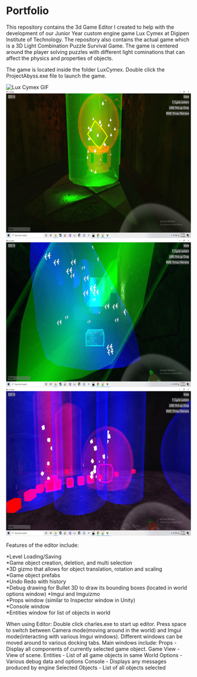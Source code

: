# Portfolio

This repository contains the 3d Game Editor I created to help with the development of our 
Junior Year custom engine game Lux Cymex at Digipen Institute of Technology.
The repository also contains the actual game which is a 3D Light Combination Puzzle Survival Game.
The game is centered around the player solving puzzles with different light cominations that can affect the
physics and properties of objects.

The game is located inside the folder LuxCymex. Double click the ProjectAbyss.exe file to launch the game.

![Lux Cymex GIF](LuxCymex/demonstration.gif)
![Lux Cymex PIC1](LuxCymex/floating_object.png)
![Lux Cymex PIC2](LuxCymex/many_lights.png)
![Lux Cymex PIC3](LuxCymex/highlighted_objects.png)


Features of the editor include:
  
  *Level Loading/Saving  
  *Game object creation, deletion, and multi selection  
  *3D gizmo that allows for object translation, rotation and scaling  
  *Game object prefabs  
  *Undo Redo with history  
  *Debug drawing for Bullet 3D to draw its bounding boxes (located in world options window)
  *Imgui and Imguizmo  
  *Props window (similar to Inspector window in Unity)  
  *Console window  
  *Entities window for list of objects in world  

When using Editor:
  Double click charles.exe to start up editor.
  Press space to switch between Camera mode(moving around in the world) and Imgui mode(interacting with various
  Imgui windows).
  Different windows can be moved around to various docking tabs.
  Main windows include:
      Props - Display all components of currently selected game object.
      Game View - View of scene.
      Entities - List of all game objects in same
      World Options - Various debug data and options
      Console - Displays any messages produced by engine
      Selected Objects - List of all objects selected
